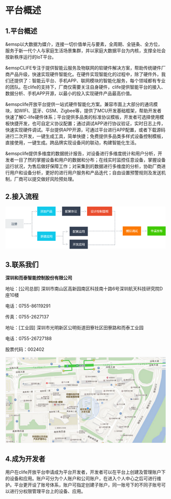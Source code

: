 # 平台概述
## 1.平台概述

  &emsp以大数据为媒介，连接一切价值单元与要素，全周期、全链条、全方位，服务于新一代个人与家庭生活场景集群，并以家庭大数据平台为内核，支撑全社会按新秩序运行的IoT平台。

  &emspCLIFE专注于提供智能云服务及物联网的软硬件解决方案，帮助传统硬件厂商产品升级，快速实现硬件智能化。在硬件实现智能化的过程中，除了硬件外，我们还提供了：智能云平台、手机APP、联网模块的智能化服务，每个领域都有专业的团队。在clife的支持下，厂商仅需要关注自身硬件，clife提供智能平台的接入、数据分析、手机APP开源，以最小的投入实现硬件产品最高价值。

 &emspclife开放平台提供一站式硬件智能化方案。兼容市面上大部分的通讯模块，如WIFI、蓝牙、GSM、Zigbee等，提供了MCU开发基础框架，帮助开发者快速了解C-life硬件体系；平台提供多品类的标准协议模板，开发者可选择使用模板快捷开发，也可自定义协议配置；通过调试APP进行协议验证，实时日志上传，快速实现硬件调试。平台提供APP开源，可通过平台进行APP配置，或者下载源码进行二次开发，一键生成工具，简单快捷；免费提供多品类多样式设备控制模板，直接使用，一键生成。跨品牌实现设备间的联动，构建智能化生活。

 &emspclife提供多维度的数据统计报告，对设备进行多维度统计和用户分析，开发者一目了然的掌握设备和用户的数据和分布；在线实时监控任意设备，掌握设备运行状况，为售后做好保障工作；对采集到的数据进行多维度的分析，协助厂商进行用户和设备分析，更好的进行用户服务和产品迭代；自由设置预警规则及发送机制，厂商可以提交做好风险预处理。
 

## 2.接入流程

![](/assets/pic.png)

## 3.联系我们
**深圳和而泰智能控制股份有限公司**

地址：[公司总部]
深圳市南山区高新园南区科技南十路6号深圳航天科技研究院D座10楼

电话：0755-86119291

传真：0755-2627137

地址：[工业园]
深圳市光明新区公明街道田寮社区田寮路和而泰工业园

电话：0755-26727188

股票代码：002402

![](/assets/地图.jpg)

## 4.成为开发者

用户在clife开放平台申请成为平台开发者，开发者可以在平台上创建及管理账户下的设备和应用。账户可分为个人账户和公司账户，在进入个人中心之后可进行维护。平台更开设了账号体系，账户可指定创建子账户，同一账号下的不同子账号可以进行分权限管理平台上的设备、应用。
